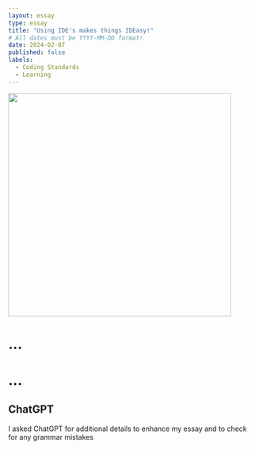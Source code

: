 ```yaml
---
layout: essay
type: essay
title: "Using IDE's makes things IDEasy!"
# All dates must be YYYY-MM-DD format!
date: 2024-02-07
published: false
labels:
  - Coding Standards
  - Learning
---
```


<p>
<img width="450px" class="image-fluid" src="https://coderanch.com/t/456377/a/401/javascript-java.jpg">
</p>


<h1>
...
</h1>

<h1>
...
</h1>


<h2>
ChatGPT
</h2>
I asked ChatGPT for additional details to enhance my essay and to check for any grammar mistakes
